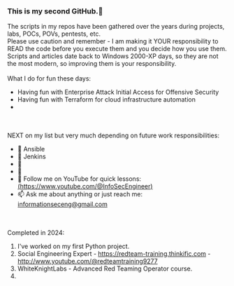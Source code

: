 ### This is my second GitHub.👋

The scripts in my repos have been gathered over the years during projects, labs, POCs, POVs, pentests, etc. <BR> Please use caution and remember - I am making it YOUR responsibility to READ the code before you execute them and you decide how you use them.<BR> Scripts and articles date back to Windows 2000-XP days, so they are not the most modern, so improving them is your responsibility. 
<BR><BR>
What I do for fun these days:
- Having fun with Enterprise Attack Initial Access for Offensive Security<BR>
- Having fun with Terraform for cloud infrastructure automation<BR>
- 

<BR><BR>
NEXT on my list but very much depending on future work responsibilities:
- 🔭 Ansible
- 🌱 Jenkins
- 👯 
- 🤔 
- 💬 Follow me on YouTube for quick lessons:<BR>
[(https://www.youtube.com/@InfoSecEngineer)](https://www.youtube.com/@InfoSecEngineer)
- 📫 Ask me about anything or just reach me: informationseceng@gmail.com 

<BR><BR>
Completed in 2024:
  1) I've worked on my first Python project.
  2) Social Engineering Expert - https://redteam-training.thinkific.com - http://www.youtube.com/@redteamtraining9277
  3) WhiteKnightLabs - Advanced Red Teaming Operator course.
  4) 
